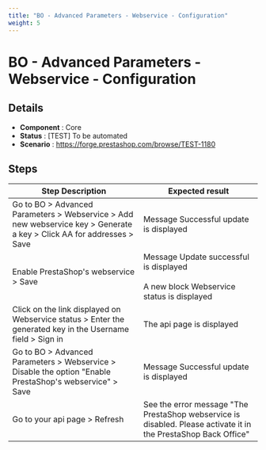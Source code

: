 ```yaml
---
title: "BO - Advanced Parameters - Webservice - Configuration"
weight: 5
---
```


# BO - Advanced Parameters - Webservice - Configuration
## Details
* **Component** : Core
* **Status** : [TEST] To be automated
* **Scenario** : https://forge.prestashop.com/browse/TEST-1180

## Steps
| Step Description | Expected result |
| ----- | ----- |
| Go to BO > Advanced Parameters > Webservice > Add new webservice key > Generate a key > Click AA for addresses > Save | Message Successful update is displayed |
| Enable PrestaShop's webservice > Save | Message Update successful is displayed<br><br>A new block  Webservice status is displayed |
| Click on the link displayed on Webservice status > Enter the generated key in the Username field > Sign in | The api page is displayed |
| Go to BO > Advanced Parameters > Webservice > Disable the option "Enable PrestaShop's webservice" > Save | Message Successful update is displayed |
| Go to your api page > Refresh | See the error message "The PrestaShop webservice is disabled. Please activate it in the PrestaShop Back Office" |
